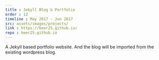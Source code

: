 ```yaml
---
title : Jekyll Blog & Portfolio
order : 12
timeline : May 2017 - Jun 2017
src: assets/images/projects/
link : https://keer25.github.io/
repo : keer25.github.io
---
```


A Jekyll based portfolio website. And the blog will be imported from the existing wordpress blog.